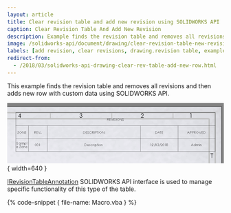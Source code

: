 ```yaml
---
layout: article
title: Clear revision table and add new revision using SOLIDWORKS API
caption: Clear Revision Table And Add New Revision
description: Example finds the revision table and removes all revisions and then adds new row with custom data
image: /solidworks-api/document/drawing/clear-revision-table-new-revision/sw-revision-table.png
labels: [add revision, clear revisions, drawing.revision table, example, solidworks api]
redirect-from:
  - /2018/03/solidworks-api-drawing-clear-rev-table-add-new-row.html
---
```

This example finds the revision table and removes all revisions and then adds new row with custom data using SOLIDWORKS API.

![Revision Table](sw-revision-table.png){ width=640 }

[IRevisionTableAnnotation](http://help.solidworks.com/2018/english/api/sldworksapi/solidworks.interop.sldworks~solidworks.interop.sldworks.irevisiontableannotation.html) SOLIDWORKS API interface is used to manage specific functionality of this type of the table.

{% code-snippet { file-name: Macro.vba } %}
